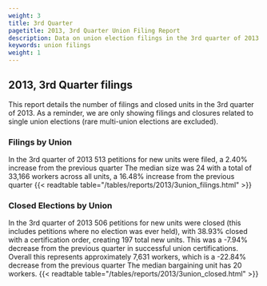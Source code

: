 ```yaml
---
weight: 3
title: 3rd Quarter
pagetitle: 2013, 3rd Quarter Union Filing Report
description: Data on union election filings in the 3rd quarter of 2013
keywords: union filings
weight: 1
---
```


## 2013, 3rd Quarter filings

This report details the number of filings and closed units in the 3rd quarter of 2013. As a reminder, we are only showing filings and closures related to single union elections (rare multi-union elections are excluded).

### Filings by Union
In the 3rd quarter of 2013 513 petitions for new units were filed, a 2.40% increase from the previous quarter The median size was 24 with a total of 33,166 workers across all units, a 16.48% increase from the previous quarter
{{< readtable table="/tables/reports/2013/3union_filings.html" >}}

### Closed Elections by Union
In the 3rd quarter of 2013 506 petitions for new units were closed (this includes petitions where no election was ever held), with 38.93% closed with a certification order, creating 197 total new units. This was a -7.94% decrease from the previous quarter in successful union certifications. Overall this represents approximately 7,631 workers, which is a -22.84% decrease from the previous quarter The median bargaining unit has 20 workers.
{{< readtable table="/tables/reports/2013/3union_closed.html" >}}
